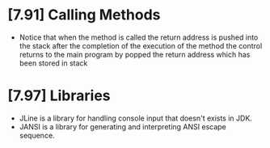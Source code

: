 # [7.91] Calling Methods

* Notice that when the method is called the return address is pushed into the stack after the completion of the execution of the method the control returns to the main program by popped the return address which has been stored in stack

# [7.97] Libraries

* JLine is a library for handling console input that doesn't exists in JDK.
* JANSI is a library for generating and interpreting ANSI escape sequence.

